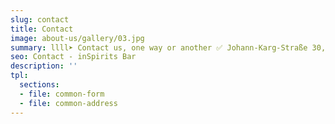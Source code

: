 ```yaml
---
slug: contact
title: Contact
image: about-us/gallery/03.jpg
summary: llll➤ Contact us, one way or another ✅ Johann-Karg-Straße 30, 85540 Haar ☎️ +49 89 97861114…
seo: Contact - inSpirits Bar
description: ''
tpl:
  sections:
  - file: common-form
  - file: common-address
---
```


